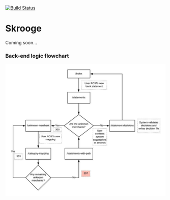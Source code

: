 [![Build Status](https://travis-ci.org/forty9er/skrooge.svg?branch=master)](https://travis-ci.org/forty9er/skrooge)

# Skrooge

Coming soon...

### Back-end logic flowchart

![backend-logic-flowchart](skrooge-logic-flowchart.jpg)
